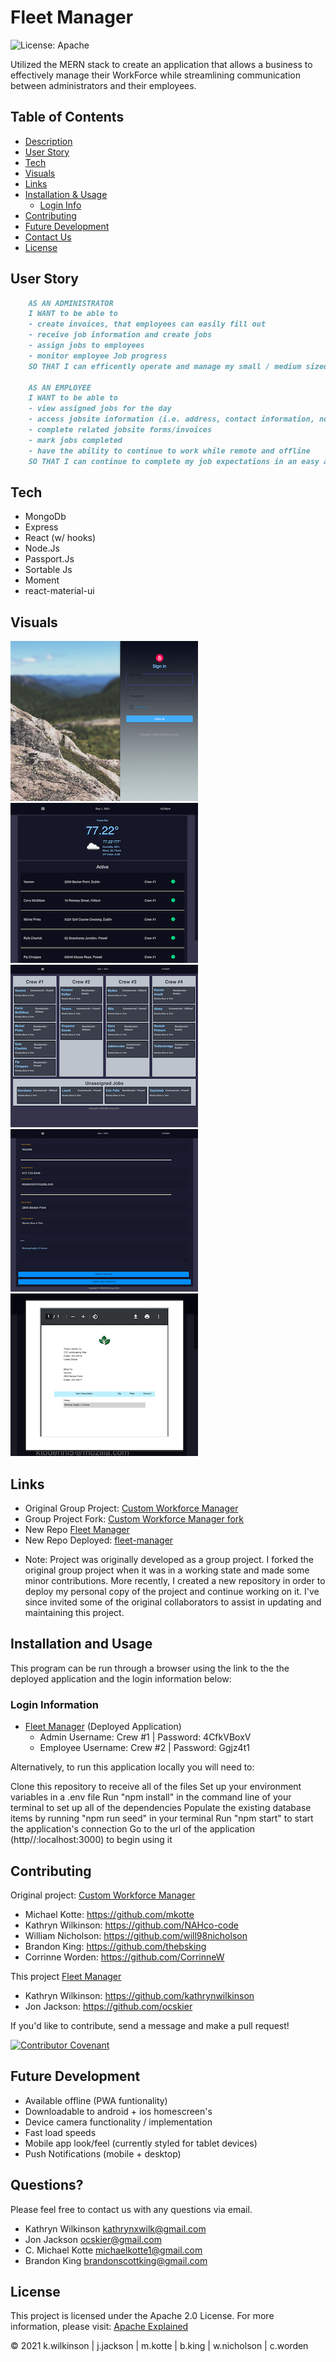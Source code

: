 
# Fleet Manager

![License: Apache](https://img.shields.io/badge/License-Apache2.0-yellow.svg)

Utilized the MERN stack to create an application that allows a business to effectively manage their WorkForce while streamlining communication between administrators and their employees.

## Table of Contents

- [Description](#fleet-manager)
- [User Story](#user-story)
- [Tech](#tech)
- [Visuals](#visuals)
- [Links](#links)
- [Installation & Usage](#installation-and-usage)
  - [Login Info](#login-information)
- [Contributing](#contributing)
- [Future Development](#future-development)
- [Contact Us](#questions)
- [License](#license)

## User Story

```md
    AS AN ADMINISTRATOR
    I WANT to be able to
    - create invoices, that employees can easily fill out
    - receive job information and create jobs
    - assign jobs to employees
    - monitor employee Job progress
    SO THAT I can efficently operate and manage my small / medium sized business's fleet employees.

    AS AN EMPLOYEE
    I WANT to be able to
    - view assigned jobs for the day
    - access jobsite information (i.e. address, contact information, notes, etc)
    - complete related jobsite forms/invoices
    - mark jobs completed
    - have the ability to continue to work while remote and offline
    SO THAT I can continue to complete my job expectations in an easy and organized fashion.
 ```

## Tech

- MongoDb
- Express
- React (w/ hooks)
- Node.Js
- Passport.Js
- Sortable Js
- Moment
- react-material-ui

## Visuals

![sign-in](./client/src/assets/images/project-screenshots/custom-workforce-manager-sign-in.PNG) ![admin-dashboard](./client/src/assets/images/project-screenshots/custom-workforce-manager-admin-dash.PNG)
![job-assignment](./client/src/assets/images/project-screenshots/custom-workforce-manager-job-assignment.PNG) ![job-detail](./client/src/assets/images/project-screenshots/custom-workforce-manager-job-detail.PNG)
![invoice](./client/src/assets/images/project-screenshots/custom-workforce-manager-invoice.PNG)

## Links

- Original Group Project: [Custom Workforce Manager](https://github.com/will98nicholson/Custom-Workforce-Manager)
- Group Project Fork: [Custom Workforce Manager fork](https://github.com/kathrynwilkinson/Custom-Workforce-Manager-personal-version)
- New Repo [Fleet Manager](https://github.com/kathrynwilkinson/fleet-manager)
- New Repo Deployed: [fleet-manager](https://fleet-manager-react.herokuapp.com)

* Note: Project was originally developed as a group project. I forked the original group project when it was in a working state and made some minor contributions. More recently, I created a new repository in order to deploy my personal copy of the project and continue working on it. I've since invited some of the original collaborators to assist in updating and maintaining this project. 

## Installation and Usage

This program can be run through a browser using the link to the the deployed application and the login information below:

### Login Information

- [Fleet Manager](https://fleet-manager-react.herokuapp.com) (Deployed Application)
  - Admin Username: Crew #1 | Password: 4CfkVBoxV
  - Employee Username: Crew #2 | Password: Ggjz4t1

Alternatively, to run this application locally you will need to:

Clone this repository to receive all of the files
Set up your environment variables in a .env file
Run "npm install" in the command line of your terminal to set up all of the dependencies
Populate the existing database items by running "npm run seed" in your terminal
Run "npm start" to start the application's connection
Go to the url of the application (http//:localhost:3000) to begin using it

## Contributing

Original project: [Custom Workforce Manager](https://github.com/will98nicholson/Custom-Workforce-Manager)

- Michael Kotte: <https://github.com/mkotte>
- Kathryn Wilkinson: <https://github.com/NAHco-code>
- William Nicholson: <https://github.com/will98nicholson>
- Brandon King: <https://github.com/thebsking>
- Corrinne Worden: <https://github.com/CorrinneW>

This project [Fleet Manager](https://github.com/kathrynwilkinson/fleet-manager)

- Kathryn Wilkinson: <https://github.com/kathrynwilkinson>
- Jon Jackson: <https://github.com/ocskier>

If you'd like to contribute, send a message and make a pull request!

[![Contributor Covenant](https://img.shields.io/badge/Contributor%20Covenant-2.0-4baaaa.svg)](code_of_conduct.md)

## Future Development

- Available offline (PWA funtionality)
- Downloadable to android + ios homescreen's
- Device camera functionality / implementation
- Fast load speeds
- Mobile app look/feel (currently styled for tablet devices)
- Push Notifications (mobile + desktop)

## Questions?

Please feel free to contact us with any questions via email.

- Kathryn Wilkinson [kathrynxwilk@gmail.com](kathrynxwilk@gmail.com)
- Jon Jackson [ocskier@gmail.com](ocskier@gmail.com)
- C. Michael Kotte [michaelkotte1@gmail.com](michaelkotte1@gmail.com)
- Brandon King [brandonscottking@gmail.com](brandonscottking@gmail.com)

## License

This project is licensed under the Apache 2.0 License.
For more information, please visit: [Apache Explained](https://choosealicense.com/licenses/apache-2.0/)

&copy; 2021 k.wilkinson | j.jackson | m.kotte | b.king | w.nicholson | c.worden

